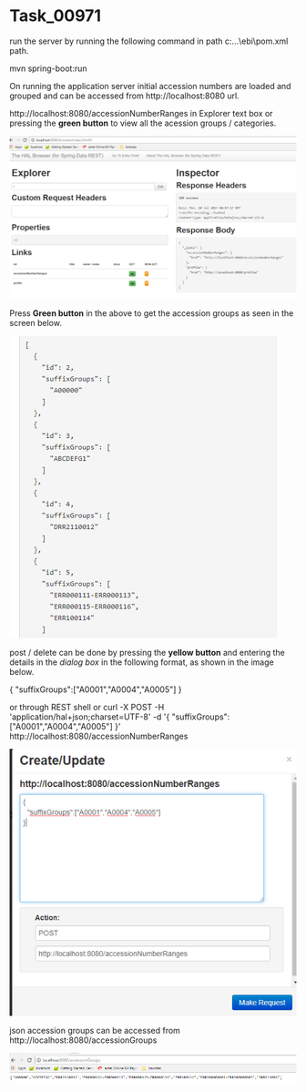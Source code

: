 # Task_00971

run the server by running the following command in path c:\...\ebi\pom.xml path.

mvn spring-boot:run 

On running the application server initial accession numbers are loaded and grouped and can be accessed from http://localhost:8080 url.

http://localhost:8080/accessionNumberRanges in Explorer text box or pressing the **green button** to view all the acession groups / categories.

![main_screen](https://github.com/veerarao80/task_00971/blob/master/images/main_screen.png)

Press **Green button** in the above to get the accession groups as seen in the screen below.

![first screen accession Groups](https://github.com/veerarao80/task_00971/blob/master/images/accessionGroups.png)

post / delete can be done by pressing the **yellow button** and entering the details in the *dialog box* in the following format, as shown in the image below.

{
  "suffixGroups":["A0001","A0004","A0005"]
}

or through REST shell or curl -X POST -H 'application/hal+json;charset=UTF-8' -d '{ "suffixGroups":["A0001","A0004","A0005"] }' http://localhost:8080/accessionNumberRanges


![post screen](https://github.com/veerarao80/task_00971/blob/master/images/post_or_delete.png)

json accession groups can be accessed from http://localhost:8080/accessionGroups

![json result for accession groups](https://github.com/veerarao80/task_00971/blob/master/images/accessionGroup_results.png)


